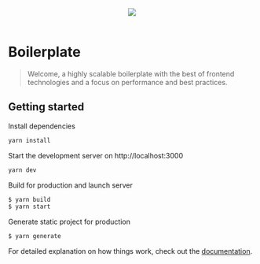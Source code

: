 <p align="center">
  <br /><br/>
  <img src="https://avatars.githubusercontent.com/u/107417814" />
  <br /><br/>
</p>

# Boilerplate

> Welcome, a highly scalable boilerplate with the best of frontend technologies and a focus on performance and best practices.

## Getting started

Install dependencies

```bash
yarn install
```

Start the development server on http://localhost:3000

```bash
yarn dev
```

Build for production and launch server

```bash
$ yarn build
$ yarn start
```

Generate static project for production

```bash
$ yarn generate
```

For detailed explanation on how things work, check out the [documentation](https://nuxtjs.org).
